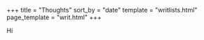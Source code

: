 +++
title = "Thoughts"
sort_by = "date"
template = "writlists.html"
page_template = "writ.html"
+++


Hi
